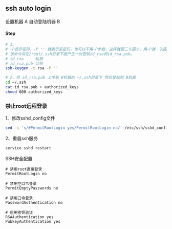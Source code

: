 ssh auto login
---
设置机器 A 自动登陆机器 B

#### Step
```sh
# 1、
# -P表示密码，-P '' 就表示空密码，也可以不用-P参数，这样就要三车回车，用-P就一次回车。
# 该命令将在/root/.ssh目录下面产生一对密钥id_rsa和id_rsa.pub。
# id_rsa     私钥
# id_rsa.pub 公钥
ssh-keygen -t rsa -P ''

# 2、将 id_rsa.pub 上传到 B机器的 ~/.ssh目录下 然后登陆到 B机器
cd ~/.ssh
cat id_rsa.pub > authorized_keys
chmod 600 authorized_keys
```



### 禁止root远程登录
1、修改sshd_config文件
```sh
sed -i 's/#PermitRootLogin yes/PermitRootLogin no/' /etc/ssh/sshd_config
```

2、重启ssh服务
```sh
service sshd restart
```


SSH安全配置
```
# 禁用root直接登录
PermitRootLogin no

# 禁用空口令登录
PermitEmptyPasswords no

# 禁用口令登录
PasswordAuthentication no

# 启用密钥验证
RSAAuthentication yes
PubkeyAuthentication yes
```




